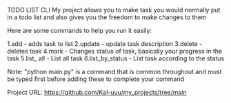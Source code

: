 TODO LIST CLI
My project allows you to make task you would normally put in a todo list and also
gives you the freedom to make changes to them

Here are some commands to help you run it easily:

1.add - adds task to list
2.update - update task description
3.delete - deletes task
4.mark - Changes status of task, basically your progress in the task
5.list_ all - List all task
6.list_by_status - List task according to the status

Note:
"python main.py" is a command that is common throughout and 
must be typed first before adding these to complete your command

Project URL: https://github.com/Kal-uuu/my_projects/tree/main
